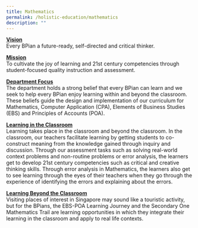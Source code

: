 ```yaml
---
title: Mathematics
permalink: /holistic-education/mathematics
description: ""
---
```

<strong><u>Vision</u></strong>
<br>Every BPian a future-ready, self-directed and critical thinker.  
  
<strong><u>Mission</u></strong>
<br>To cultivate the joy of learning and 21st century competencies through student-focused quality instruction and assessment.  
  
<strong><u>Department Focus</u></strong>
<br>The department holds a strong belief that every BPian can learn and we seek to help every BPian enjoy learning within and beyond the classroom. These beliefs guide the design and implementation of our curriculum for Mathematics, Computer Application (CPA), Elements of Business Studies (EBS) and Principles of Accounts (POA).  
  
<strong><u>Learning in the Classroom</u></strong>
<br>Learning takes place in the classroom and beyond the classroom. In the classroom, our teachers facilitate learning by getting students to co-construct meaning from the knowledge gained through inquiry and discussion. Through our assessment tasks such as solving real-world context problems and non-routine problems or error analysis, the learners get to develop 21st century competencies such as critical and creative thinking skills. Through error analysis in Mathematics, the learners also get to see learning through the eyes of their teachers when they go through the experience of identifying the errors and explaining about the errors.  
  
<strong><u>Learning Beyond the Classroom</u></strong>
<br>Visiting places of interest in Singapore may sound like a touristic activity, but for the BPians, the EBS-POA Learning Journey and the Secondary One Mathematics Trail are learning opportunities in which they integrate their learning in the classroom and apply to real life contexts.